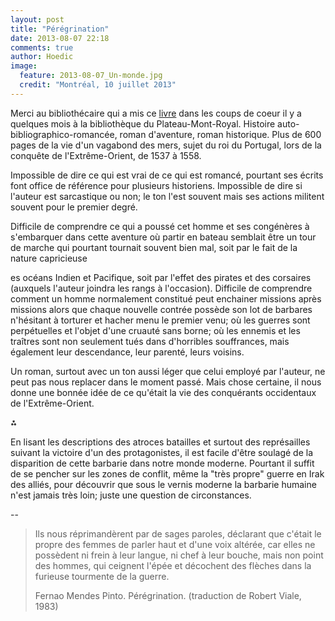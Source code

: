 ```yaml
---
layout: post
title: "Pérégrination"
date: 2013-08-07 22:18
comments: true
author: Hoedic
image:
  feature: 2013-08-07_Un-monde.jpg
  credit: "Montréal, 10 juillet 2013"
---
```


Merci au bibliothécaire qui a mis ce [livre](http://fr.wikipedia.org/wiki/Fern%C3%A3o_Mendes_Pinto) dans les coups de coeur il y a quelques mois à la bibliothèque du Plateau-Mont-Royal. Histoire auto-bibliographico-romancée, roman d'aventure, roman historique. Plus de 600 pages de la vie d'un vagabond des mers, sujet du roi du Portugal, lors de la conquête de l'Extrême-Orient, de 1537 à 1558.

Impossible de dire ce qui est vrai de ce qui est romancé, pourtant ses écrits font office de référence pour plusieurs historiens. Impossible de dire si l'auteur est sarcastique ou non; le ton l'est souvent mais ses actions militent souvent pour le premier degré.

Difficile de comprendre ce qui a poussé cet homme et ses congénères à s'embarquer dans cette aventure où partir en bateau semblait être un tour de marche qui pourtant tournait souvent bien mal, soit par le fait de la nature capricieuse <div></div>es océans Indien et Pacifique, soit par l'effet des pirates et des corsaires (auxquels l'auteur joindra les rangs à l'occasion). Difficile de comprendre comment un homme normalement constitué peut enchainer missions après missions alors que chaque nouvelle contrée possède son lot de barbares n'hésitant à torturer et hacher menu le premier venu; où les guerres sont perpétuelles et l'objet d'une cruauté sans borne; où les ennemis et les traîtres sont non seulement tués dans d'horribles souffrances, mais également leur descendance, leur parenté, leurs voisins.

Un roman, surtout avec un ton aussi léger que celui employé par l'auteur, ne peut pas nous replacer dans le moment passé. Mais chose certaine, il nous donne une bonnée idée de ce qu'était la vie des conquérants occidentaux de l'Extrême-Orient.

⁂

En lisant les descriptions des atroces batailles et surtout des représailles suivant la victoire d'un des protagonistes, il est facile d'être soulagé de la disparition de cette barbarie dans notre monde moderne. Pourtant il suffit de se pencher sur les zones de conflit, même la "très propre" guerre en Irak des alliés, pour découvrir que sous le vernis moderne la barbarie humaine n'est jamais très loin; juste une question de circonstances.

--

> Ils nous réprimandèrent par de sages paroles, déclarant que c'était le propre des femmes de parler haut et d'une voix altérée, car elles ne possèdent ni frein à leur langue, ni chef à leur bouche, mais non point des hommes, qui ceignent l'épée et décochent des flèches dans la furieuse tourmente de la guerre.
> <div class="attrib">Fernao Mendes Pinto. Pérégrination. (traduction de Robert Viale, 1983)</div>